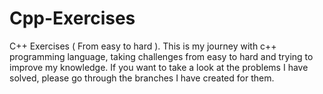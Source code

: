 # Cpp-Exercises
C++ Exercises ( From easy to hard ).
This is my journey with c++ programming language, taking challenges from easy to hard and trying to improve my knowledge.
If you want to take a look at the problems I have solved, please go through the branches I have created for them.

